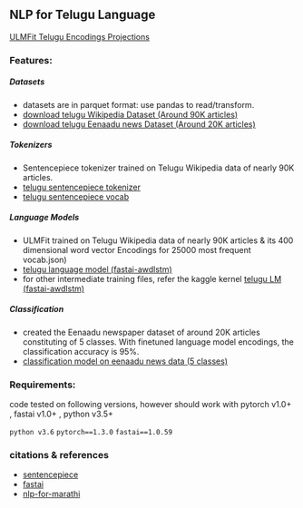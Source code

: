 
## NLP for Telugu Language
[ULMFit Telugu Encodings Projections](https://projector.tensorflow.org/?config=https://raw.githubusercontent.com/Asrst/telugu_nlp/master/configs/ulmfit_encodings_projection.json)

### Features:

##### Datasets
- datasets are in parquet format: use pandas to read/transform.
- [download telugu Wikipedia Dataset (Around 90K articles)](https://www.kaggleusercontent.com/kf/26015022/eyJhbGciOiJkaXIiLCJlbmMiOiJBMTI4Q0JDLUhTMjU2In0..k4nKDWsCusgnjqogRZrnzA.OU1MWX1-FIEDVuXPu8wi-UwpIgpFr0_0bM4_7yfce94ukEtyleSKlL-hmTJ_omjpGr_rDaBYXeNBOSdkiGok1VaiRNKybHRRNnCaJLMPdD58c67a3W6iGQjC43kEJEOtSTK05FijZtgOsG-xFPIDVQ.177bN782lLlwHAWiLeBvug/telugu_wikipedia_dataset.parquet)
- [download telugu Eenaadu news Dataset (Around 20K articles)](https://www.kaggleusercontent.com/kf/27437409/eyJhbGciOiJkaXIiLCJlbmMiOiJBMTI4Q0JDLUhTMjU2In0..zWxRELYkTqwDopoh_TZEXg.0PldkKOu4nG-q6jQmPYrDphs4tQMB2A0MBC6HJr3vQefsWu0f5FwJyOQ42T43pjyxsNy2gpuMzRIu7MYQMzLYUtKEj0BIj3cRSOHFC2xRDn6FLGpFoyZX8veu8ffeYaGY3IVNwzO9-ycXpK8HMYEhxuzbocg_4QkCIuDxTwiJYA.R1Y0oqRGbftDrqgyF38Mww/telugu_news_dataset.parquet)

##### Tokenizers
- Sentencepiece tokenizer trained on Telugu Wikipedia data of nearly 90K articles.
- [telugu sentencepiece tokenizer](https://www.kaggleusercontent.com/kf/26479363/eyJhbGciOiJkaXIiLCJlbmMiOiJBMTI4Q0JDLUhTMjU2In0..-BXoVOeJA2JGUuZyUbBY3A.zsCX_eO0zC6yPbX3of4K3RgHaHC8S4RcMRGw14Kriv6v9fAljDFXSTLzrGuAY4PHzRm5R_qZggR3qRK3oreuuzLHxJ2cs4o_riLpGZdp6JIku-UMw48zhIqysi5N4I_T4vcsDA2IKESiVJxLWkzpjqLBUy50An416GBJBZR0GbM.9trJ6REXR4h_I-S6Hrf_5g/telugu_tok.model)
- [telugu sentencepiece vocab](https://www.kaggleusercontent.com/kf/26479363/eyJhbGciOiJkaXIiLCJlbmMiOiJBMTI4Q0JDLUhTMjU2In0..57bZ3zui1_YFfsEH-IC6cQ.ZGbpfef3YRrgKKZb8sM9dOQZyXgqViI5lzEqOpjTjkfdmDsmr4h16iujIKIk6gKL8FIVGeFKAzGslTEsMIwaTav5nJUFzblruvxDYZQZd6KZFWxdHNsia15F48mx60pF9e1O2_v5qaUdZBImD4jBdrwfOLjE1KIfshftA6KvLI0.TY4TDSoRa2GhdLjx3aiCGg/telugu_tok.vocab)

##### Language Models
- ULMFit trained on Telugu Wikipedia data of nearly 90K articles & its 400 dimensional word vector Encodings for 25000 most frequent vocab.json)
- [telugu language model (fastai-awdlstm)](https://www.kaggleusercontent.com/kf/27942526/eyJhbGciOiJkaXIiLCJlbmMiOiJBMTI4Q0JDLUhTMjU2In0..eCTy6WnQCV5x3Kx6xOVcFw.iNiic9H0pyUGenMQJvB5ytsckd1sugreGMnsKC9jJenNlt1Uu1slFHgeMb-M4usW1UgN8MmhorxgIjTk6bQMGUUhZchRxy7FjDJoO2jmqRSnuF5kYB9uEOP5yLGhHk5gLz5ohK-kaslVgpPkI14V9Q.JUalOHl2WD0HeH_sWwo04g/export.pkl)
- for other intermediate training files, refer the kaggle kernel [telugu LM (fastai-awdlstm)](https://www.kaggle.com/asrsaiteja/telugu-language-model/output)

##### Classification
- created the Eenaadu newspaper dataset of around 20K articles constituting of 5 classes. With finetuned language model encodings, the classification accuracy is 95%.
- [classification model on eenaadu news data (5 classes)](https://www.kaggleusercontent.com/kf/27966237/eyJhbGciOiJkaXIiLCJlbmMiOiJBMTI4Q0JDLUhTMjU2In0..BIRG2gkUI9-E6SNUd1TsMQ.h28q1wBvvhOHPpIZBEX-kuogFnEGMPa-o2G0h9GJWhB6EE6sjQ7uwH9JBa_aTLAqGuQIYJ9ujdO2IE8j9rqx8Hy7A6pUu5UPO1-49Z7vmTWNFxKzw8bgX-DQZIZn6DzLTdPxwF2l2uOSUMUJhDCiJhsk1wFl1wTSn42W8ZajzT4.YEABHar2HOD0yXNZh89xQQ/models/final_cls.pth)

### Requirements:

code tested on following versions, however should work with pytorch v1.0+ , fastai v1.0+ , python v3.5+

`python v3.6`
`pytorch==1.3.0`
`fastai==1.0.59`

### citations & references

- [sentencepiece](https://github.com/google/sentencepiece)
- [fastai](https://www.fast.ai/)
- [nlp-for-marathi](https://github.com/goru001/nlp-for-marathi)
